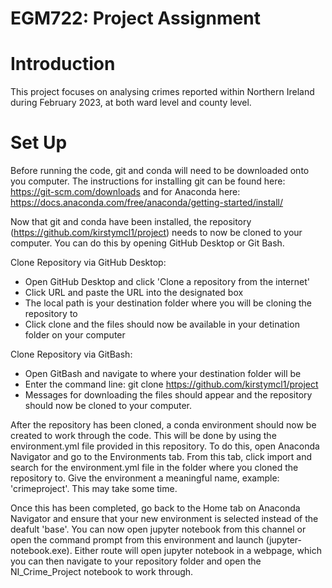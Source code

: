 # EGM722: Project Assignment

# Introduction
This project focuses on analysing crimes reported within Northern Ireland during February 2023, at both ward level and county level. 

# Set Up 
Before running the code, git and conda will need to be downloaded onto you computer. The instructions for installing git can be found here: https://git-scm.com/downloads and for Anaconda here: https://docs.anaconda.com/free/anaconda/getting-started/install/ 

Now that git and conda have been installed, the repository (https://github.com/kirstymcl1/project) needs to now be cloned to your computer. You can do this by opening GitHub Desktop or Git Bash.

Clone Repository via GitHub Desktop:
   - Open GitHub Desktop and click 'Clone a repository from the internet'
   - Click URL and paste the URL into the designated box 
   - The local path is your destination folder where you will be cloning the repository to
   - Click clone and the files should now be available in your detination folder on your computer 
   
Clone Repository via GitBash:
   - Open GitBash and navigate to where your destination folder will be 
   - Enter the command line: git clone https://github.com/kirstymcl1/project 
   - Messages for downloading the files should appear and the repository should now be cloned to your computer.

After the repository has been cloned, a conda environment should now be created to work through the code. This will be done by using the environment.yml file provided in this repository. To do this, open Anaconda Navigator and go to the Environments tab. From this tab, click import and search for the environment.yml file in the folder where you cloned the repository to. Give the environment a meaningful name, example: 'crimeproject'. This may take some time. 

Once this has been completed, go back to the Home tab on Anaconda Navigator and ensure that your new environment is selected instead of the deafult 'base'. You can now open jupyter notebook from this channel or open the command prompt from this environment and launch (jupyter-notebook.exe). Either route will open jupyter notebook in a webpage, which you can then navigate to your repository folder and open the NI_Crime_Project notebook to work through.
